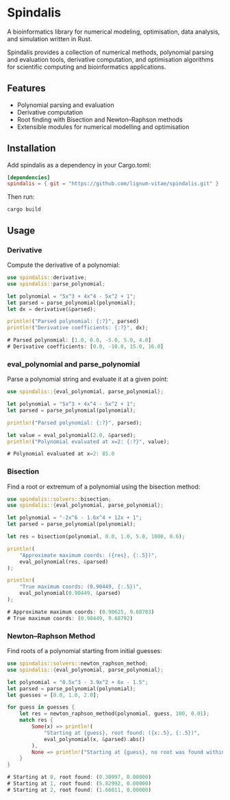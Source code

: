 # Spindalis

A bioinformatics library for numerical modeling, optimisation, data analysis,
and simulation written in Rust.

Spindalis provides a collection of numerical methods, polynomial parsing
and evaluation tools, derivative computation, and optimisation algorithms for
scientific computing and bioinformatics applications.

## Features

- Polynomial parsing and evaluation
- Derivative computation
- Root finding with Bisection and Newton–Raphson methods
- Extensible modules for numerical modelling and optimisation

## Installation

Add spindalis as a dependency in your Cargo.toml:

```toml
[dependencies]
spindalis = { git = "https://github.com/lignum-vitae/spindalis.git" }
```

Then run:

`cargo build`

## Usage

### Derivative

Compute the derivative of a polynomial:

```rust
use spindalis::derivative;
use spindalis::parse_polynomial;

let polynomial = "5x^3 + 4x^4 - 5x^2 + 1";
let parsed = parse_polynomial(polynomial);
let dx = derivative(&parsed);

println!("Parsed polynomial: {:?}", parsed)
println!("Derivative coefficients: {:?}", dx);

# Parsed polynomial: [1.0, 0.0, -5.0, 5.0, 4.0]
# Derivative coefficients: [0.0, -10.0, 15.0, 16.0]
```

### eval_polynomial and parse_polynomial

Parse a polynomial string and evaluate it at a given point:

```rust
use spindalis::{eval_polynomial, parse_polynomial};

let polynomial = "5x^3 + 4x^4 - 5x^2 + 1";
let parsed = parse_polynomial(polynomial);

println!("Parsed polynomial: {:?}", parsed);

let value = eval_polynomial(2.0, &parsed);
println!("Polynomial evaluated at x=2: {:?}", value);

# Polynomial evaluated at x=2: 85.0
```

### Bisection

Find a root or extremum of a polynomial using the bisection method:

```rust
use spindalis::solvers::bisection;
use spindalis::{eval_polynomial, parse_polynomial};

let polynomial = "-2x^6 - 1.6x^4 + 12x + 1";
let parsed = parse_polynomial(polynomial);

let res = bisection(polynomial, 0.0, 1.0, 5.0, 1000, 0.6);

println!(
    "Approximate maximum coords: ({res}, {:.5})",
    eval_polynomial(res, &parsed)
);

println!(
    "True maximum coords: (0.90449, {:.5})",
    eval_polynomial(0.90449, &parsed)
);

# Approximate maximum coords: (0.90625, 9.68783)
# True maximum coords: (0.90449, 9.68792)
```

### Newton–Raphson Method

Find roots of a polynomial starting from initial guesses:

```rust
use spindalis::solvers::newton_raphson_method;
use spindalis::{eval_polynomial, parse_polynomial};

let polynomial = "0.5x^3 - 3.9x^2 + 6x - 1.5";
let parsed = parse_polynomial(polynomial);
let guesses = [0.0, 1.0, 2.0];

for guess in guesses {
    let res = newton_raphson_method(polynomial, guess, 100, 0.01);
    match res {
        Some(x) => println!(
            "Starting at {guess}, root found: ({x:.5}, {:.5})",
            eval_polynomial(x, &parsed).abs()
        ),
        None => println!("Starting at {guess}, no root was found within the given iterations"),
    }
}

# Starting at 0, root found: (0.30997, 0.00000)
# Starting at 1, root found: (5.82992, 0.00000)
# Starting at 2, root found: (1.66011, 0.00000)

```
